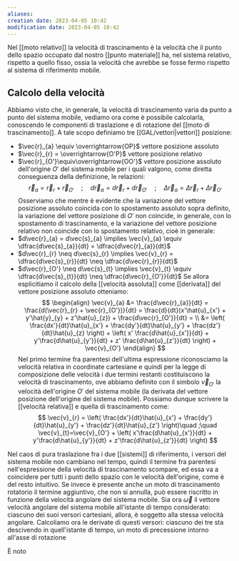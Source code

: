 ```yaml
---
aliases: 
creation date: 2023-04-05 10:42
modification date: 2023-04-05 10:42
---
```


Nel [[moto relativo]] la velocità di trascinamento è la velocità che il punto dello spazio occupato dal nostro [[punto materiale]] ha, nel sistema relativo, rispetto a quello fisso, ossia la velocità che avrebbe se fosse fermo rispetto al sistema di riferimento mobile.


## Calcolo della velocità
Abbiamo visto che, in generale, la velocità di trascinamento varia da punto a punto del sistema mobile, vediamo ora come è possibile calcolarla, conoscendo le componenti di traslazione e di rotazione del [[moto di trascinamento]]. A tale scopo definiamo tre [[GAL/vettori|vettori]] posizione:
- $\vec{r}_{a} \equiv \overrightarrow{OP}$ vettore posizione assoluto
- $\vec{r}_{r} = \overrightarrow{O'P}$ vettore posizione relativo
- $\vec{r}_{O'}\equiv\overrightarrow{OO'}$ vettore posizione assoluto dell'origine $O'$ del sistema mobile
per i quali valgono, come diretta conseguenza della definizione, le relazioni:
$$
\vec{r}_{a} = \vec{r}_{r} + \vec{r}_{O'}\quad;\quad d\vec{r}_{a} = d\vec{r}_{r} + d\vec{r}_{O'}\quad ;\quad \Delta \vec{r}_{a} = \Delta \vec{r}_{r} + \Delta \vec{r}_{O'}
$$
Osserviamo che mentre è evidente che la variazione del vettore posizione assoluto coincida con lo spostamento assoluto sopra definito, la variazione del vettore posizione di $O'$ non coincide, in generale, con lo spostamento di trascinamento, e la variazione del vettore posizione relativo non coincide con lo spostamento relativo, cioè in generale:
- $d\vec{r}_{a} = d\vec{s}_{a} \implies \vec{v}_{a} \equiv \dfrac{d\vec{s}_{a}}{dt} = \dfrac{d\vec{r}_{a}}{dt}$
- $d\vec{r}_{r} \neq d\vec{s}_{r} \implies \vec{v}_{r} = \dfrac{d\vec{s}_{r}}{dt} \neq \dfrac{d\vec{r}_{r}}{dt}$
- $d\vec{r}_{O'} \neq d\vec{s}_{t} \implies \vec{v}_{t} \equiv \dfrac{d\vec{s}_{t}}{dt} \neq \dfrac{d\vec{r}_{O'}}{dt}$
Se allora esplicitiamo il calcolo della [[velocità assoluta]] come [[derivata]] del vettore posizione assoluto otteniamo:
$$
\begin{align}
\vec{v}_{a} &= \frac{d\vec{r}_{a}}{dt} = \frac{d(\vec{r}_{r} + \vec{r}_{O'})}{dt} = \frac{d}{dt}(x'\hat{u}_{x'} + y'\hat{y}_{y} + z'\hat{u}_{z}) + \frac{d\vec{r}_{O'}}{dt} = \\
&=  \left( \frac{dx'}{dt}\hat{u}_{x'} + \frac{dy'}{dt}\hat{u}_{y'} + \frac{dz'}{dt}\hat{u}_{z}     \right) + \left( x' \frac{d\hat{u}_{x'}}{dt}   + y'\frac{d\hat{u}_{y'}}{dt} + z' \frac{d\hat{u}_{z'}}{dt} \right) + \vec{v}_{O'}
\end{align}
$$
Nel primo termine fra parentesi dell'ultima espressione riconosciamo la velocità relativa in coordinate cartesiane e quindi per la legge di composizione delle velocità i due termini restanti costituiscono la velocità di trascinamento, ove abbiamo definito con il simbolo $\vec{v}_{O'}$ la velocità dell'origine $O'$ del sistema mobile (la derivata del vettore posizione dell'origine del sistema mobile).
Possiamo dunque scrivere la [[velocità relativa]] e quella di trascinamento come:
$$
\vec{v}_{r} = \left( \frac{dx'}{dt}\hat{u}_{x'} + \frac{dy'}{dt}\hat{u}_{y'} + \frac{dz'}{dt}\hat{u}_{z'}     \right)\quad ;\quad \vec{v}_{t}=\vec{v}_{O'} + \left( x'\frac{d\hat{u}_{x'}}{dt}  + y'\frac{d\hat{u}_{y'}}{dt} + z'\frac{d\hat{u}_{z'}}{dt}  \right)
$$

Nel caos di pura traslazione fra i due [[sistemi]] di riferimento, i versori del sistema mobile non cambiano nel tempo, quindi il termine fra parentesi nell'espressione della velocità di trascinamento scompare, ed essa va a coincidere per tutti i punti dello spazio con le velocità dell'origine, come è del resto intuitivo. Se invece è presente anche un moto di trascinamento rotatorio il termine aggiuntivo, che non si annulla, può essere riscritto in funzione della velocità angolare del sistema mobile.
Sia ora $\vec{\omega}$ il vettore velocità angolare del sistema mobile all'istante di tempo considerato: ciascuno dei suoi versori cartesiani, allora, è soggetto alla stessa velocità angolare. Calcoliamo ora le derivate di questi versori: ciascuno dei tre sta descivendo in quell'istante di tempo, un moto di precessione intorno all'asse di rotazione

È noto